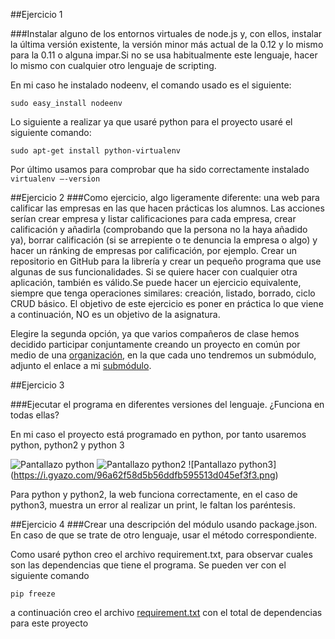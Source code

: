 ##Ejercicio 1

###Instalar alguno de los entornos virtuales de node.js y, con ellos, instalar la última versión existente, la versión minor más actual de la 0.12 y lo mismo para la 0.11 o alguna impar.Si no se usa habitualmente este lenguaje, hacer lo mismo con cualquier otro lenguaje de scripting.

En mi caso he instalado nodeenv, el comando usado es el siguiente:

`sudo easy_install nodeenv` 

Lo siguiente a realizar ya que usaré python para el proyecto usaré el siguiente comando: 

`sudo apt-get install python-virtualenv`

Por último usamos para comprobar que ha sido correctamente instalado `virtualenv –-version`

##Ejercicio 2
###Como ejercicio, algo ligeramente diferente: una web para calificar las empresas en las que hacen prácticas los alumnos. Las acciones serían crear empresa y listar calificaciones para cada empresa, crear calificación y añadirla (comprobando que la persona no la haya añadido ya), borrar calificación (si se arrepiente o te denuncia la empresa o algo) y hacer un ránking de empresas por calificación, por ejemplo. Crear un repositorio en GitHub para la librería y crear un pequeño programa que use algunas de sus funcionalidades. Si se quiere hacer con cualquier otra aplicación, también es válido.Se puede hacer un ejercicio equivalente, siempre que tenga operaciones similares: creación, listado, borrado, ciclo CRUD básico. El objetivo de este ejercicio es poner en práctica lo que viene a continuación, NO es un objetivo de la asignatura.

Elegire la segunda opción, ya que varios compañeros de clase hemos decidido participar conjuntamente creando un proyecto en común por medio de una [organización](https://github.com/ProyectCC), en la que cada uno tendremos un submódulo, adjunto el enlace a mi [submódulo](https://github.com/miguelfervi/ProjectCC).

##Ejercicio 3

###Ejecutar el programa en diferentes versiones del lenguaje. ¿Funciona en todas ellas?

En mi caso el proyecto está programado en python, por tanto usaremos python, python2 y python 3

![Pantallazo python](https://i.gyazo.com/522e4072fe680690b05180cd3aacb43c.png)
![Pantallazo python2](https://i.gyazo.com/da4bff8e92bfcfef6d80bad987b4e84b.png)
![Pantallazo python3] (https://i.gyazo.com/96a62f58d5b56ddfb595513d045ef3f3.png)

Para python y python2, la web funciona correctamente, en el caso de python3, muestra un error al realizar un print, le faltan los paréntesis. 

##Ejercicio 4
###Crear una descripción del módulo usando package.json. En caso de que se trate de otro lenguaje, usar el método correspondiente.

Como usaré python creo el archivo requirement.txt, para observar cuales son las dependencias que tiene el programa. Se pueden ver con el siguiente comando

`pip freeze`

a continuación creo el archivo [requirement.txt](https://github.com/miguelfervi/ProjectCC/blob/master/requeriment.txt) con el total de dependencias para este proyecto



